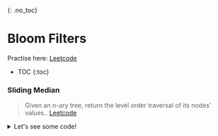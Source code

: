 {: .no_toc}
# Bloom Filters
Practise here: [Leetcode]()

- TOC
{:toc}


### Sliding Median

> Given an n-ary tree, return the level order traversal of its nodes' values..
> [Leetcode](https://leetcode.com/problems/n-ary-tree-level-order-traversal/) <BR>

<details><summary markdown="span">Let's see some code!</summary>

```python
class Solution:
    def levelOrder(self, root: 'Node') -> List[List[int]]:
        def solve(node, d):
            if not node:
                return
            else:
                if d == 0:
                    res[d].append(node.val)
                    d += 1

                for child in node.children:
                    res[d].append(child.val)
                    solve(child, d + 1)

        res = collections.defaultdict(list)
        solve(root, 0)
        return res.values()
```

</details>
<BR>
